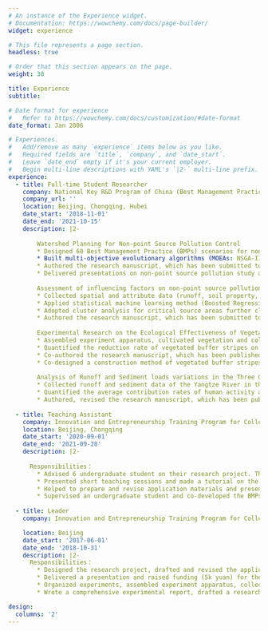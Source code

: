 ```yaml
---
# An instance of the Experience widget.
# Documentation: https://wowchemy.com/docs/page-builder/
widget: experience

# This file represents a page section.
headless: true

# Order that this section appears on the page.
weight: 30

title: Experience
subtitle:

# Date format for experience
#   Refer to https://wowchemy.com/docs/customization/#date-format
date_format: Jan 2006

# Experiences.
#   Add/remove as many `experience` items below as you like.
#   Required fields are `title`, `company`, and `date_start`.
#   Leave `date_end` empty if it's your current employer.
#   Begin multi-line descriptions with YAML's `|2-` multi-line prefix.
experience:
  - title: Full-time Student Researcher
    company: National Key R&D Program of China (Best Management Practices for Non-point Source Pollution Control in the Three Gorges Reservoir Region (2017YFC0505303))
    company_url: ''
    location: Beijing, Chongqing, Hubei
    date_start: '2018-11-01'
    date_end: '2021-10-15'
    description: |2-
    
        Watershed Planning for Non-point Source Pollution Control
        * Designed 60 Best Management Practice (BMPs) scenarios for non-point source pollution control and developed a database comprising the ecological effectiveness and costs of each BMPs scenario
        * Built multi-objective evolutionary algorithms (MOEAs: NSGA-II, NSGA-III, MOEA/D) to find the watershed planning with optimal ecological-economical effectiveness, compared the performance of MOEAs in multi-objectives watershed planning problem. For the same ecological objective, The watershed plans proposed in this study cost nearly 50% those of unoptimized watershed planning
        * Authored the research manuscript, which has been submitted to the journal (under review)
        * Delivered presentations on non-point source pollution study and watershed planning to graduate students
        
        Assessment of influencing factors on non-point source pollution critical source areas
        * Collected spatial and attribute data (runoff, soil property, land use and meteorological data, etc.), developed a semi-distributed model (AnnAGNPS) for the study watershed and identified the critical source areas of non-point source pollution
        * Applied statistical machine learning method (Boosted Regression Tree) to identify the dominant NPSP influencing factors of critical source areas as well as the non-linear relationships and thresholds associated with the pollutant loads that watershed managers should be aware of
        * Adopted cluster analysis for critical source areas further classification and proposed suitable BMPs scenarios for decision makers
        * Authored the research manuscript, which has been submitted to the journal (under review)
        
        Experimental Research on the Ecological Effectiveness of Vegetated Buffer Stripes
        * Assembled experiment apparatus, cultivated vegetation and collected water samples in the field experiments, measured water quality indicators in the laboratory
        * Quantified the reduction rate of vegetated buffer stripes on sediment, total nitrogen and total phosphorus, identified the optimal width of stripe and vegetation type for non-point source pollution control in the Three Gorges Reservoir Region
        * Co-authored the research manuscript, which has been published
        * Co-designed a construction method of vegetated buffer stripes, which is particularly beneficial for non-point source pollution control in sloping areas. This method has been published as a patent
        
        Analysis of Runoff and Sediment loads variations in the Three Gorges Reservoir Region
        * Collected runoff and sediment data of the Yangtze River in the Three Gorges Reservoir Region (2002-2017), applied Mann-Kendall test, Double Cumulative Curve, and wavelet analysis to explore the trends and mutation points of long-term runoff and sediment loads
        * Quantified the average contribution rates of human activity and climate change factors to runoff and sediment loads variation, which further validated the ecological impact of the construction of Three Gorges Dam
        * Authored, revised the research manuscript, which has been published
        
  - title: Teaching Assistant
    company: Innovation and Entrepreneurship Training Program for College Students (BMPs Selection System For Non-point Spurce Pollution Control)
    location: Beijing, Chongqing
    date_start: '2020-09-01'
    date_end: '2021-09-28'
    description: |2-
      
      Responsibilities：
        * Advised 6 undergraduate student on their research project. The study focuses on developing an efficient and simple tool for identifying potentially useful BMPs for non-point source pollution control, which provides data support for decision makers and is beneficial for watershed planning
        * Presented short teaching sessions and made a tutorial on the basic functionalities of the AnnAGNPS model, and how to use it to evaluate the ecological effectiveness of management practices
        * Helped to prepare and revise application materials and presentations for the final defense
        * Supervised an undergraduate student and co-developed the BMPs selection system software
    
  - title: Leader
    company: Innovation and Entrepreneurship Training Program for College Students (Study on the Soil Erosion Resistance Characteristics of Different Vegetation Pattern)

    location: Beijing 
    date_start: '2017-06-01'
    date_end: '2018-10-31'
    description: |2-
      Responsibilities：
        * Designed the research project, drafted and revised the application materials
        * Delivered a presentation and raised funding (5k yuan) for the research project 
        * Organized experiments, assembled experiment apparatus, collected sediment samples and measured sediment loads during every experiment
        * Wrote a comprehensive experimental report, drafted a research manuscript, delivered a presentation on the experimental results of the study to academic advisors

design:
  columns: '2'
---
```


